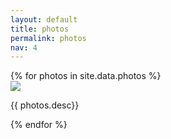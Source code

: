 ```yaml
---
layout: default
title: photos
permalink: photos
nav: 4
---
```


<div class="img-gallery">
{% for photos in site.data.photos %}
  <div class="img-container">
    <a class="img-link" href="img/{{ photos.large }}" alt="{{ photos.title}}">
      <img class="img-photo" src="img/{{ photos.small }}">
    </a>
    <p class="img-desc"> {{ photos.desc}} </p>
  </div>
{% endfor %}
</div>
